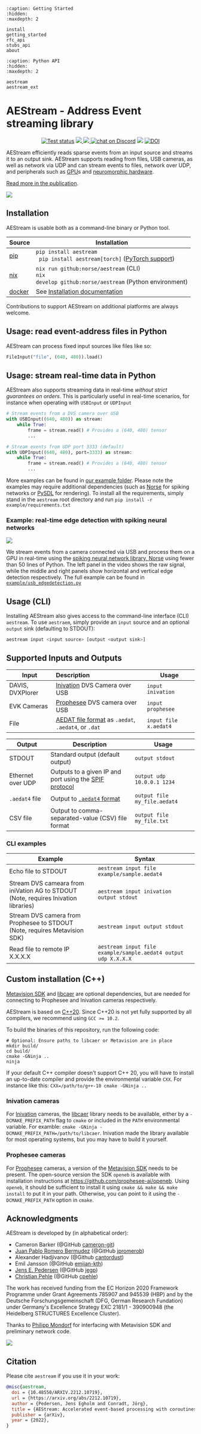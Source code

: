```{toctree}
:caption: Getting Started
:hidden: 
:maxdepth: 2

install
getting_started
rfc_api
stubs_api
about
```

```{toctree}
:caption: Python API
:hidden:
:maxdepth: 2

aestream
aestream_ext
```

# AEStream - Address Event streaming library

<p align="center">
    <a href="https://github.com/norse/aestream/actions">
        <img src="https://github.com/norse/aestream/workflows/Build%20and%20test/badge.svg" alt="Test status"></a>
    <a href="https://pypi.org/project/aestream/" alt="PyPi">
        <img src="https://img.shields.io/pypi/v/aestream" />
    </a>
    <a href="https://github.com/norse/aestream/pulse" alt="Activity">
        <img src="https://img.shields.io/github/last-commit/norse/aestream" />
    </a>
    <a href="https://discord.gg/7fGN359">
        <img src="https://img.shields.io/discord/723215296399147089"
            alt="chat on Discord"></a>
    <a href="https://www.codacy.com/gh/norse/aestream/dashboard?utm_source=github.com&amp;utm_medium=referral&amp;utm_content=norse/aestream&amp;utm_campaign=Badge_Grade"><img src="https://app.codacy.com/project/badge/Grade/0a04a852daf540a9b9bbe9d78df9eea7"/></a>
    <a href="https://doi.org/10.5281/zenodo.6322829"><img src="https://zenodo.org/badge/DOI/10.5281/zenodo.6322829.svg" alt="DOI"></a>
</p>

AEStream efficiently reads sparse events from an input source and streams it to an output sink.
AEStream supports reading from files, USB cameras, as well as network via UDP and can stream events to files, network over UDP, and peripherals such as [GPU](https://en.wikipedia.org/wiki/Graphics_processing_unit)s and [neuromorphic hardware](https://en.wikipedia.org/wiki/Neuromorphic_engineering).

[Read more in the publication](https://jegp.github.io/aestream-paper/).

<img src="https://jegp.github.io/aestream-paper/2212_aestream.svg" />

## Installation

AEStream is usable both as a command-line binary or Python tool.

| **Source** | **Installation** |
| -------------------- | --- |
| [pip](https://pypi.org/) | <code>pip install aestream <br/> pip install aestream[torch]</code> ([PyTorch support](https://pytorch.com)) |
| [nix](https://nixos.org/) | <code>nix run github:norse/aestream</code> (CLI) <br/> <code>nix develop github:norse/aestream</code> (Python environment) |
| [docker](https://docker.com/) | See [Installation documentation](https://norse.github.io/aestream/install.html) |

Contributions to support AEStream on additional platforms are always welcome.

## Usage: read event-address files in Python

AEStream can process fixed input sources like files like so:

```python
FileInput("file", (640, 480)).load()
```

## Usage: stream real-time data in Python
AEStream also supports streaming data in real-time *without strict guarantees on orders*. 
This is particularly useful in real-time scenarios, for instance when operating with `USBInput` or `UDPInput`

```python
# Stream events from a DVS camera over USB
with USBInput((640, 480)) as stream:
    while True:
        frame = stream.read() # Provides a (640, 480) tensor
        ...
```

```python
# Stream events from UDP port 3333 (default)
with UDPInput((640, 480), port=3333) as stream:
    while True:
        frame = stream.read() # Provides a (640, 480) tensor
        ...
```

More examples can be found in [our example folder](https://github.com/norse/aestream/tree/master/example).
Please note the examples may require additional dependencies (such as [Norse](https://github.com/norse/norse) for spiking networks or [PySDL](https://github.com/py-sdl/py-sdl2) for rendering). To install all the requirements, simply stand in the `aestream` root directory and run `pip install -r example/requirements.txt`

### Example: real-time edge detection with spiking neural networks

![](https://github.com/norse/aestream/raw/main/example/usb_edgedetection.gif)

We stream events from a camera connected via USB and process them on a GPU in real-time using the [spiking neural network library, Norse](https://github.com/norse/norse) using fewer than 50 lines of Python.
The left panel in the video shows the raw signal, while the middle and right panels show horizontal and vertical edge detection respectively.
The full example can be found in [`example/usb_edgedetection.py`](https://github.com/norse/aestream/blob/main/example/usb_edgedetection.py)

## Usage (CLI)

Installing AEStream also gives access to the command-line interface (CLI) `aestream`.
To use `aestraem`, simply provide an `input` source and an optional `output` sink (defaulting to STDOUT):

```bash
aestream input <input source> [output <output sink>]
```
## Supported Inputs and Outputs

| Input | Description | Usage |
| --------- | :----------- | ----- |
| DAVIS, DVXPlorer | [Inivation](https://inivation.com/) DVS Camera over USB | `input inivation` |
| EVK Cameras      | [Prophesee](https://www.prophesee.ai/) DVS camera over USB  | `input prophesee` |
| File             | [AEDAT file format](https://gitlab.com/inivation/inivation-docs/blob/master/Software%20user%20guides/AEDAT_file_formats.md) as `.aedat`, `.aedat4`, or `.dat` | `input file x.aedat4` |

| Output | Description | Usage |
| --------- | ----------- | ----- |
| STDOUT    | Standard output (default output) | `output stdout`
| Ethernet over UDP | Outputs to a given IP and port using the [SPIF protocol](https://github.com/SpiNNakerManchester/spif)  | `output udp 10.0.0.1 1234` |
| `.aedat4` file  | Output to [`.aedat4` format](https://gitlab.com/inivation/inivation-docs/blob/master/Software%20user%20guides/AEDAT_file_formats.md#aedat-40) | `output file my_file.aedat4` |
| CSV file       | Output to comma-separated-value (CSV) file format | `output file my_file.txt` |

### CLI examples

| Example | Syntax |
| ------------- | ------------------------------|
| Echo file to STDOUT | `aestream input file example/sample.aedat4` |
| Stream DVS cameara from iniVation AG to STDOUT (Note, requires Inivation libraries) | `aestream input inivation output stdout` |
| Stream DVS camera from Prophesee to STDOUT (Note, requires Metavision SDK) | `aestream input output stdout` |
| Read file to remote IP X.X.X.X | `aestream input file example/sample.aedat4 output udp X.X.X.X` |

## Custom installation (C++)

[Metavision SDK](https://docs.prophesee.ai/stable/metavision_sdk/index.html) and [libcaer](https://github.com/inivation/libcaer) are optional dependencies, but are needed for connecting to Prophesee and Inivation cameras respectively.

AEStream is based on [C++20](https://en.cppreference.com/w/cpp/20). Since C++20 is not yet fully supported by all compilers, we recommend using `GCC >= 10.2`. 

To build the binaries of this repository, run the following code:
```
# Optional: Ensure paths to libcaer or Metavision are in place
mkdir build/
cd build/
cmake -GNinja ..
ninja
```

If your default C++ compiler doesn't support C++ 20, you will have to install an up-to-date compiler and provide the environmental variable `CXX`.
For instance like this: `CXX=/path/to/g++-10 cmake -GNinja ..`

### Inivation cameras
For [Inivation](https://inivation.com/) cameras, the [libcaer](https://gitlab.com/inivation/dv/libcaer/) library needs to be available, either by a `-DCMAKE_PREFIX_PATH` flag to `cmake` or included in the `PATH` environmental variable.
For examble: `cmake -GNinja -DCMAKE_PREFIX_PATH=/path/to/libcaer`.
Inivation made the library available for most operating systems, but you may have to build it yourself.

### Prophesee cameras
For [Prophesee](https://www.prophesee.ai/) cameras, a version of the [Metavision SDK](https://www.prophesee.ai/metavision-intelligence/) needs to be present.
The open-source version the SDK `openeb` is available with installation instructions at https://github.com/prophesee-ai/openeb.
Using `openeb`, it should be sufficient to install it using `cmake && make && make install` to put it in your path.
Otherwise, you can point to it using the `-DCMAKE_PREFIX_PATH` option in `cmake`.

## Acknowledgments

AEStream is developed by (in alphabetical order):

* Cameron Barker (@GitHub [cameron-git](https://github.com/cameron-git/))
* [Juan Pablo Romero Bermudez](https://www.kth.se/profile/jprb) (@GitHub [jpromerob](https://github.com/jpromerob/))
* Alexander Hadjivanov (@Github [cantordust](https://github.com/cantordust))
* Emil Jansson (@GitHub [emijan-kth](https://github.com/emijan-kth))
* [Jens E. Pedersen](https://www.kth.se/profile/jeped) (@GitHub [jegp](https://github.com/jegp/))
* [Christian Pehle](https://www.kip.uni-heidelberg.de/people/10110) (@GitHub [cpehle](https://github.com/cpehle/))

The work has received funding from the EC Horizon 2020 Framework Programme under Grant Agreements 785907 and 945539 (HBP) and by the Deutsche Forschungsgemeinschaft (DFG, German Research Fundation) under Germany's Excellence Strategy EXC 2181/1 - 390900948 (the Heidelberg STRUCTURES Excellence Cluster).

Thanks to [Philipp Mondorf](https://github.com/PMMon) for interfacing with Metavision SDK and preliminary network code.

<a href="https://github.com/norse/aestream/graphs/contributors">
  <img src="https://contrib.rocks/image?repo=norse/aestream" />
</a>


## Citation

Please cite `aestream` if you use it in your work:

```bibtex
@misc{aestream,
  doi = {10.48550/ARXIV.2212.10719},
  url = {https://arxiv.org/abs/2212.10719},
  author = {Pedersen, Jens Egholm and Conradt, Jörg},
  title = {AEStream: Accelerated event-based processing with coroutines},
  publisher = {arXiv},
  year = {2022},
}

```



